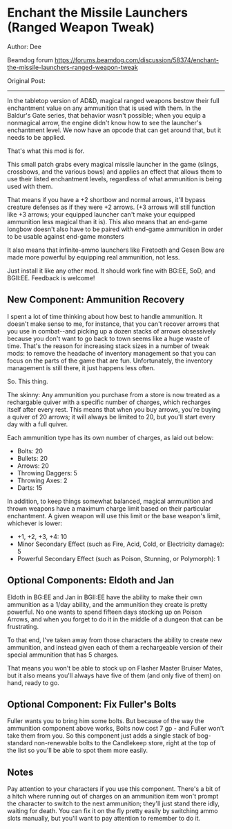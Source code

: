 # Enchant the Missile Launchers (Ranged Weapon Tweak)

Author: Dee

Beamdog forum <https://forums.beamdog.com/discussion/58374/enchant-the-missile-launchers-ranged-weapon-tweak>

Original Post:

-----

In the tabletop version of AD&D, magical ranged weapons bestow their full enchantment value on any ammunition that is used with them. 
In the Baldur's Gate series, that behavior wasn't possible; when you equip a nonmagical arrow, the engine didn't know how to see the
launcher's enchantment level. We now have an opcode that can get around that, but it needs to be applied.

That's what this mod is for.

This small patch grabs every magical missile launcher in the game (slings, crossbows, and the various bows) and applies an effect that
allows them to use their listed enchantment levels, regardless of what ammunition is being used with them.

That means if you have a +2 shortbow and normal arrows, it'll bypass creature defenses as if they were +2 arrows. (+3 arrows will still
function like +3 arrows; your equipped launcher can't make your equipped ammunition less magical than it is). This also means that an
end-game longbow doesn't also have to be paired with end-game ammunition in order to be usable against end-game monsters

It also means that infinite-ammo launchers like Firetooth and Gesen Bow are made more powerful by equipping real ammunition, not less.

Just install it like any other mod. It should work fine with BG:EE, SoD, and BGII:EE. Feedback is welcome!

## New Component: Ammunition Recovery
I spent a lot of time thinking about how best to handle ammunition. It doesn't make sense to me, for instance, that you can't recover
arrows that you use in combat--and picking up a dozen stacks of arrows obsessively because you don't want to go back to town seems like
a huge waste of time. That's the reason for increasing stack sizes in a number of tweak mods: to remove the headache of inventory
management so that you can focus on the parts of the game that are fun. Unfortunately, the inventory management is still there, it just
happens less often.

So. This thing.

The skinny: Any ammunition you purchase from a store is now treated as a rechargable quiver with a specific number of charges, which
recharges itself after every rest. This means that when you buy arrows, you're buying a quiver of 20 arrows; it will always be limited
to 20, but you'll start every day with a full quiver.

Each ammunition type has its own number of charges, as laid out below:
- Bolts: 20
- Bullets: 20
- Arrows: 20
- Throwing Daggers: 5
- Throwing Axes: 2
- Darts: 15

In addition, to keep things somewhat balanced, magical ammunition and thrown weapons have a maximum charge limit based on their particular
enchantment. A given weapon will use this limit or the base weapon's limit, whichever is lower:
- +1, +2, +3, +4: 10
- Minor Secondary Effect (such as Fire, Acid, Cold, or Electricity damage): 5
- Powerful Secondary Effect (such as Poison, Stunning, or Polymorph): 1

## Optional Components: Eldoth and Jan
Eldoth in BG:EE and Jan in BGII:EE have the ability to make their own ammunition as a 1/day ability, and the ammunition they create is pretty
powerful. No one wants to spend fifteen days stocking up on Poison Arrows, and when you forget to do it in the middle of a dungeon that can be
frustrating.

To that end, I've taken away from those characters the ability to create new ammunition, and instead given each of them a rechargeable version
of their special ammunition that has 5 charges.

That means you won't be able to stock up on Flasher Master Bruiser Mates, but it also means you'll always have five of them (and only five of
them) on hand, ready to go.

## Optional Component: Fix Fuller's Bolts
Fuller wants you to bring him some bolts. But because of the way the ammunition component above works, Bolts now cost 7 gp - and Fuller won't
take them from you. So this component just adds a single stack of bog-standard non-renewable bolts to the Candlekeep store, right at the top
of the list so you'll be able to spot them more easily.

## Notes
Pay attention to your characters if you use this component. There's a bit of a hitch where running out of charges on an ammunition item won't
prompt the character to switch to the next ammunition; they'll just stand there idly, waiting for death. You can fix it on the fly pretty easily
by switching ammo slots manually, but you'll want to pay attention to remember to do it.

